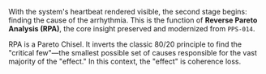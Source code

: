 With the system's heartbeat rendered visible, the second stage begins: finding the cause of the arrhythmia. This is the function of **Reverse Pareto Analysis (RPA)**, the core insight preserved and modernized from `PPS-014`.

RPA is a Pareto Chisel. It inverts the classic 80/20 principle to find the "critical few"—the smallest possible set of causes responsible for the vast majority of the "effect." In this context, the "effect" is coherence loss.